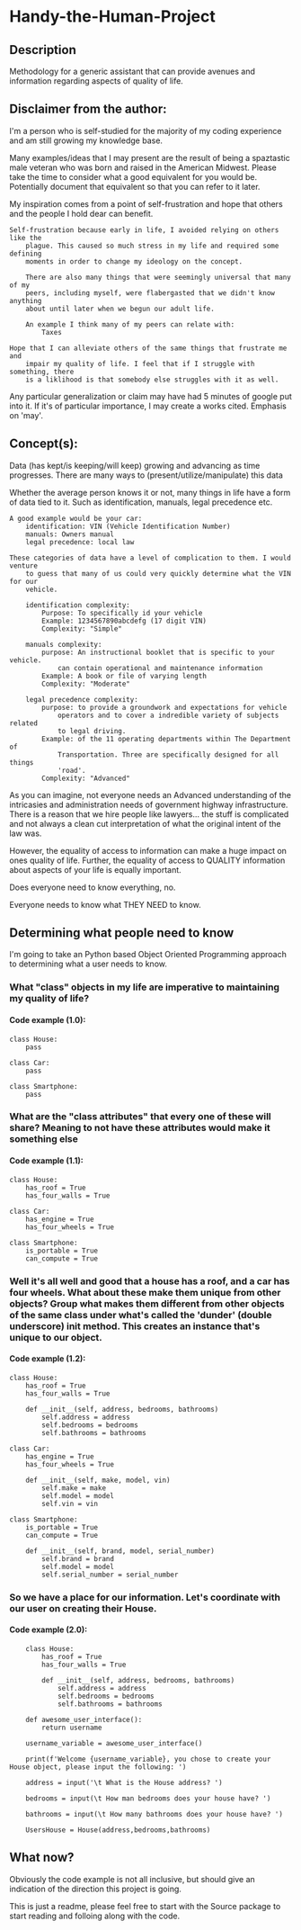 # Handy-the-Human-Project

## Description

Methodology for a generic assistant that can provide avenues and information 
    regarding aspects of quality of life.

## Disclaimer from the author:

I'm a person who is self-studied for the majority of my coding experience and 
    am still growing my knowledge base.
    
Many examples/ideas that I may present are the result of being a spaztastic male
    veteran who was born and raised in the American Midwest. Please take the time
    to consider what a good equivalent for you would be. Potentially document that
    equivalent so that you can refer to it later.
    
My inspiration comes from a point of self-frustration and hope that others and the
    people I hold dear can benefit.
    
    Self-frustration because early in life, I avoided relying on others like the
        plague. This caused so much stress in my life and required some defining
        moments in order to change my ideology on the concept.
        
        There are also many things that were seemingly universal that many of my
        peers, including myself, were flabergasted that we didn't know anything
        about until later when we begun our adult life.
        
        An example I think many of my peers can relate with:
            Taxes 
            
    Hope that I can alleviate others of the same things that frustrate me and 
        impair my quality of life. I feel that if I struggle with something, there 
        is a liklihood is that somebody else struggles with it as well. 

Any particular generalization or claim may have had 5 minutes of google put into
    it. If it's of particular importance, I may create a works cited. Emphasis on
    'may'.

## Concept(s):

Data (has kept/is keeping/will keep) growing and advancing as time progresses. 
    There are many ways to (present/utilize/manipulate) this data

Whether the average person knows it or not, many things in life have a form of 
    data tied to it. Such as identification, manuals, legal precedence etc. 
    
    A good example would be your car:
        identification: VIN (Vehicle Identification Number)
        manuals: Owners manual
        legal precedence: local law
        
    These categories of data have a level of complication to them. I would venture
        to guess that many of us could very quickly determine what the VIN for our
        vehicle. 
        
        identification complexity:
            Purpose: To specifically id your vehicle 
            Example: 1234567890abcdefg (17 digit VIN)
            Complexity: "Simple"
            
        manuals complexity:
            purpose: An instructional booklet that is specific to your vehicle.
                can contain operational and maintenance information
            Example: A book or file of varying length
            Complexity: "Moderate"
                
        legal precedence complexity:
            purpose: to provide a groundwork and expectations for vehicle 
                operators and to cover a indredible variety of subjects related
                to legal driving.
            Example: of the 11 operating departments within The Department of 
                Transportation. Three are specifically designed for all things
                'road'.
            Complexity: "Advanced"
    
As you can imagine, not everyone needs an Advanced understanding of the intricasies
    and administration needs of government highway infrastructure. There is a 
    reason that we hire people like lawyers... the stuff is complicated and not
    always a clean cut interpretation of what the original intent of the law was.
    
However, the equality of access to information can make a huge impact on ones 
    quality of life. Further, the equality of access to QUALITY information about
    aspects of your life is equally important. 
    
Does everyone need to know everything, no.

Everyone needs to know what THEY NEED to know.

## Determining what people need to know

I'm going to take an Python based Object Oriented Programming approach to determining what a user needs to know.
    
### What "class" objects in my life are imperative to maintaining my quality of life?
    
#### Code example (1.0): 

    class House:
        pass

    class Car:
        pass
    
    class Smartphone:
        pass

### What are the "class attributes" that every one of these will share? Meaning to not have these attributes would make it something else

#### Code example (1.1): 

    class House:
        has_roof = True
        has_four_walls = True

    class Car:
        has_engine = True
        has_four_wheels = True
    
    class Smartphone:
        is_portable = True
        can_compute = True

### Well it's all well and good that a house has a roof, and a car has four wheels. What about these make them unique from other objects? Group what makes them different from other objects of the same class under what's called the 'dunder' (double underscore) init method. This creates an instance that's unique to our object.
        
#### Code example (1.2): 

    class House:
        has_roof = True
        has_four_walls = True
    
        def __init__(self, address, bedrooms, bathrooms)
            self.address = address
            self.bedrooms = bedrooms
            self.bathrooms = bathrooms

    class Car:
        has_engine = True
        has_four_wheels = True
    
        def __init__(self, make, model, vin)
            self.make = make
            self.model = model
            self.vin = vin
    
    class Smartphone:
        is_portable = True
        can_compute = True
    
        def __init__(self, brand, model, serial_number)
            self.brand = brand
            self.model = model
            self.serial_number = serial_number

### So we have a place for our information. Let's coordinate with our user on creating their House.

#### Code example (2.0): 

        class House:
            has_roof = True
            has_four_walls = True
    
            def __init__(self, address, bedrooms, bathrooms)
                self.address = address
                self.bedrooms = bedrooms
                self.bathrooms = bathrooms
        
        def awesome_user_interface():
            return username
        
        username_variable = awesome_user_interface()
        
        print(f'Welcome {username_variable}, you chose to create your House object, please input the following: ')
        
        address = input('\t What is the House address? ')
        
        bedrooms = input(\t How man bedrooms does your house have? ')
        
        bathrooms = input(\t How many bathrooms does your house have? ')
        
        UsersHouse = House(address,bedrooms,bathrooms)
        
## What now?

Obviously the code example is not all inclusive, but should give an indication of the direction this project is going. 

This is just a readme, please feel free to start with the Source package to start reading and folloing along with the code.
        










